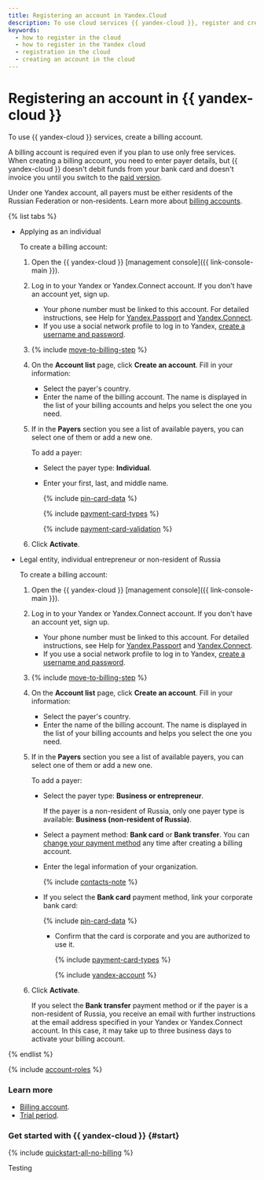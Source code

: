 ```yaml
---
title: Registering an account in Yandex.Cloud
description: To use cloud services {{ yandex-cloud }}, register and create a billing account. An account is required even if you plan to use only free services.
keywords:
  - how to register in the cloud
  - how to register in the Yandex cloud
  - registration in the cloud
  - creating an account in the cloud
---
```


# Registering an account in {{ yandex-cloud }}

To use {{ yandex-cloud }} services, create a billing account.

A billing account is required even if you plan to use only free services. When creating a billing account, you need to enter payer details, but {{ yandex-cloud }} doesn't debit funds from your bank card and doesn't invoice you until you switch to the [paid version](../operations/activate-commercial.md).

Under one Yandex account, all payers must be either residents of the Russian Federation or non-residents. Learn more about [billing accounts](../concepts/billing-account.md).

{% list tabs %}

- Applying as an individual

   To create a billing account:

   1. Open the {{ yandex-cloud }} [management console]({{ link-console-main }}).

   1. Log in to your Yandex or Yandex.Connect account. If you don't have an account yet, sign up.
      - Your phone number must be linked to this account. For detailed instructions, see Help for [Yandex.Passport](https://yandex.com/support/passport/authorization/registration.html) and [Yandex.Connect](https://yandex.com/support/connect/personal.html#personal__section_aq5_hcq_23b).
      - If you use a social network profile to log in to Yandex, [create a username and password](https://passport.yandex.com/passport?mode=postregistration&create_login=1).

   1. {% include [move-to-billing-step](../_includes/move-to-billing-step.md) %}

   1. On the **Account list** page, click **Create an account**. Fill in your information:

      - Select the payer's country.
      - Enter the name of the billing account. The name is displayed in the list of your billing accounts and helps you select the one you need.

   1. If in the **Payers** section you see a list of available payers, you can select one of them or add a new one.

      To add a payer:
      
      - Select the payer type: **Individual**.
      - Enter your first, last, and middle name.

        {% include [pin-card-data](../_includes/pin-card-data.md) %}

        {% include [payment-card-types](../_includes/payment-card-types.md) %}

        {% include [payment-card-validation](../_includes/payment-card-validation.md) %}

   1. Click **Activate**.

- Legal entity, individual entrepreneur or non-resident of Russia

   To create a billing account:

   1. Open the {{ yandex-cloud }} [management console]({{ link-console-main }}).

   1. Log in to your Yandex or Yandex.Connect account. If you don't have an account yet, sign up.
   
      - Your phone number must be linked to this account. For detailed instructions, see Help for [Yandex.Passport](https://yandex.com/support/passport/authorization/registration.html) and [Yandex.Connect](https://yandex.com/support/connect/personal.html#personal__section_aq5_hcq_23b).
      - If you use a social network profile to log in to Yandex, [create a username and password](https://passport.yandex.com/passport?mode=postregistration&create_login=1).

   1. {% include [move-to-billing-step](../_includes/move-to-billing-step.md) %}

   1. On the **Account list** page, click **Create an account**. Fill in your information:

      - Select the payer's country.
      - Enter the name of the billing account. The name is displayed in the list of your billing accounts and helps you select the one you need.

   1. If in the **Payers** section you see a list of available payers, you can select one of them or add a new one.

      To add a payer:

        - Select the payer type: **Business or entrepreneur**.

          If the payer is a non-resident of Russia, only one payer type is available: **Business (non-resident of Russia)**.

        - Select a payment method: **Bank card** or **Bank transfer**. You can [change your payment method](../operations/change-payment-method.md) any time after creating a billing account.

        - Enter the legal information of your organization.

          {% include [contacts-note](../_includes/contacts-note.md) %}

        - If you select the **Bank card** payment method, link your corporate bank card:

          {% include [pin-card-data](../_includes/pin-card-data.md) %}
	    
            - Confirm that the card is corporate and you are authorized to use it.

              {% include [payment-card-types](../_includes/payment-card-types.md) %}

              {% include [yandex-account](../_includes/payment-card-validation.md) %}

   1. Click **Activate**.

      If you select the **Bank transfer** payment method or if the payer is a non-resident of Russia, you receive an email with further instructions at the email address specified in your Yandex or Yandex.Connect account. In this case, it may take up to three business days to activate your billing account.

{% endlist %}

{% include [account-roles](../_includes/account-roles.md) %}

### Learn more

- [Billing account](../concepts/billing-account.md).
- [Trial period](../../free-trial/concepts/quickstart.md).

### Get started with {{ yandex-cloud }} {#start}

   {% include [quickstart-all-no-billing](../../_includes/quickstart-all-no-billing.md) %}

Testing

